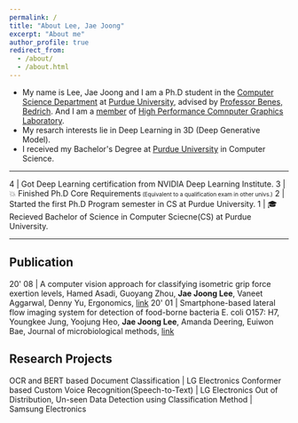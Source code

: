 ```yaml
---
permalink: /
title: "About Lee, Jae Joong"
excerpt: "About me"
author_profile: true
redirect_from:
  - /about/
  - /about.html
---
```


- My name is Lee, Jae Joong and I am a Ph.D student in the [Computer Science Department](https://www.cs.purdue.edu/) at [Purdue University](https://www.purdue.edu/), advised by [Professor Benes, Bedrich](http://hpcg.purdue.edu/bbenes/). And I am a [member](http://hpcg.purdue.edu/bbenes/students/) of [High Performance Comnputer Graphics Laboratory](http://hpcg.purdue.edu/).
  <br/>
- My resarch interests lie in Deep Learning in 3D (Deep Generative Model).
  <br/>
- I received my Bachelor's Degree at [Purdue University](https://www.purdue.edu/) in Computer Science.

---

4 | Got Deep Learning certification from NVIDIA Deep Learning Institute.
3 | 💥 Finished Ph.D Core Requirements<font size="1"> (Equivalent to a qualification exam in other univs.)</font>
2 | Started the first Ph.D Program semester in CS at Purdue University.
1 | 🎓 Recieved Bachelor of Science in Computer Sciecne(CS) at Purdue University.

---

## Publication

20' 08 | A computer vision approach for classifying isometric grip force exertion levels, Hamed Asadi, Guoyang Zhou, **Jae Joong Lee**, Vaneet Aggarwal, Denny Yu, Ergonomics, [link](https://www.tandfonline.com/doi/full/10.1080/00140139.2020.1745898)
20' 01 | Smartphone-based lateral flow imaging system for detection of food-borne bacteria E. coli O157: H7, Youngkee Jung, Yoojung Heo, **Jae Joong Lee**, Amanda Deering, Euiwon Bae, Journal of microbiological methods, [link](https://www.sciencedirect.com/science/article/pii/S0167701219308942)

## Research Projects

OCR and BERT based Document Classification | LG Electronics
Conformer based Custom Voice Recognition(Speech-to-Text)   | LG Electronics
Out of Distribution, Un-seen Data Detection using Classification Method | Samsung Electronics
